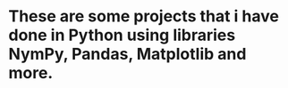# These are some projects that i have done in Python using libraries NymPy, Pandas, Matplotlib and more.

